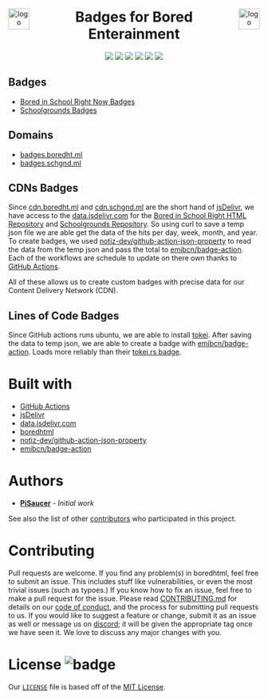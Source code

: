 <div align="center" style="display: block; margin-left: auto; margin-right: auto;">  
    
  <img align="left" src="https://cdn.boredht.ml/images/logo.png" alt="logo" height="42" width="42">
  <img align="right" src="https://cdn.schgnd.ml/images/logo.png" alt="logo" height="42" width="42">
  <h1>Badges for Bored Enterainment</h1>
    
  <a href="https://discord.com/invite/7qTNdXd"><img src="https://img.shields.io/badge/Discord-7qTNdXd?logo=discord&logoColor=white&color=5865F2"></a>
  <a href="https://github.com/Bored-Entertainment/badges/actions/workflows/pages/pages-build-deployment"><img src="https://github.com/Bored-Entertainment/badges/actions/workflows/pages/pages-build-deployment/badge.svg"></a>
  <a href="https://github.com/Bored-Entertainment/badges/commits/main"><img src="https://img.shields.io/github/last-commit/Bored-Entertainment/badges"></a>
  <a href="https://github.com/Bored-Entertainment/badges/commits/main"><img src="https://badgen.net/github/commits/pisaucer/boredhtml/"></a>
  <a href="LICENSE"><img src="https://badgen.net/github/license/Bored-Entertainment/badges"></a>
  <img src="https://img.shields.io/github/repo-size/Bored-Entertainment/badges?color=green">  
      
</div>

## Badges
- [Bored in School Right Now Badges](bored/)
- [Schoolgrounds Badges](school/)

## Domains
- [badges.boredht.ml](https://badges.boredht.ml/)
- [badges.schgnd.ml](https://badges.schgnd.ml/)

## CDNs Badges

Since [cdn.boredht.ml](https://cdn.boredht.ml/) and [cdn.schgnd.ml](https://cdn.schgnd.ml/) are the short hand of [jsDelivr](https://www.jsdelivr.com/), we have access to the [data.jsdelivr.com](https://github.com/jsdelivr/data.jsdelivr.com) for the [Bored in School Right HTML Repository](https://www.github.com/pisaucer/boredhtml) and [Schoolgrounds Repository](https://github.com/Bored-Entertainment/Schoolgrounds). So using curl to save a temp json file we are able get the data of the hits per day, week, month, and year. To create badges, we used [notiz-dev/github-action-json-property](https://github.com/marketplace/actions/get-json-property) to read the data from the temp json and pass the total to [emibcn/badge-action](https://github.com/marketplace/actions/badge-action). Each of the workflows are schedule to update on there own thanks to [GitHub Actions](https://github.com/features/actions). 

All of these allows us to create custom badges with precise data for our Content Delivery Network (CDN).

## Lines of Code Badges

Since GitHub actions runs ubuntu, we are able to install [tokei](https://github.com/XAMPPRocky/tokei). After saving the data to temp json, we are able to create a badge with [emibcn/badge-action](https://github.com/marketplace/actions/badge-action). Loads more reliably than their [tokei.rs badge](https://tokei.rs/b1/github/PiSaucer/boredhtml).

# Built with
- [GitHub Actions](https://github.com/features/actions)
- [jsDelivr](https://www.jsdelivr.com/)
- [data.jsdelivr.com](https://github.com/jsdelivr/data.jsdelivr.com)
- [boredhtml](https://www.github.com/pisaucer/boredhtml)
- [notiz-dev/github-action-json-property](https://github.com/marketplace/actions/get-json-property)
- [emibcn/badge-action](https://github.com/marketplace/actions/badge-action)

# Authors

- **[PiSaucer](https://github.com/PiSaucer)** - *Initial work*

See also the list of other [contributors](https://github.com/Bored-Entertainment/cdn-badge/contributors) who participated in this project.

# Contributing

Pull requests are welcome. If you find any problem(s) in boredhtml, feel free to submit an issue. This includes stuff like vulnerabilities, or even the most trivial issues (such as typoes.) If you know how to fix an issue, feel free to make a pull request for the issue. Please read [CONTRIBUTING.md](CONTRIBUTING.md) for details on our [code of conduct](CODE_OF_CONDUCT.md), and the process for submitting pull requests to us. If you would like to suggest a feature or change, submit it as an issue as well or message us on [discord](https://discord.com/invite/7qTNdXd); it will be given the appropriate tag once we have seen it. We love to discuss any major changes with you.

# License ![badge](https://badgen.net/github/license/Bored-Entertainment/badges)

Our [`LICENSE`](LICENSE) file is based off of the [MIT License](https://choosealicense.com/licenses/mit/).


